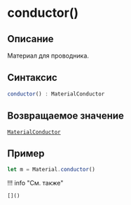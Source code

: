 # conductor()

## Описание
Материал для проводника.

## Синтаксис
```javascript
conductor() : MaterialConductor
``` 

## Возвращаемое значение
[`MaterialConductor`]()

## Пример
``` javascript linenums="1"
let m = Material.conductor()
``` 

!!! info "См. также"

    []()
